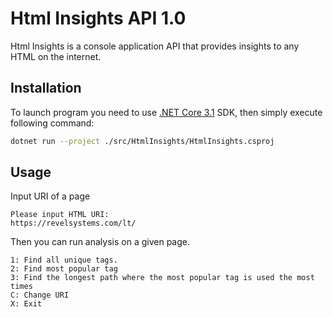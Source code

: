 # Html Insights API 1.0

Html Insights is a console application API that provides insights to any HTML on the internet.

## Installation

To launch program you need to use [.NET Core 3.1](https://dotnet.microsoft.com/download/dotnet-core/3.1) SDK, then simply execute following command:

```bash
dotnet run --project ./src/HtmlInsights/HtmlInsights.csproj
```

## Usage

Input URI of a page
```
Please input HTML URI:
https://revelsystems.com/lt/
```
Then you can run analysis on a given page.
```
1: Find all unique tags.
2: Find most popular tag
3: Find the longest path where the most popular tag is used the most times
C: Change URI
X: Exit
```
